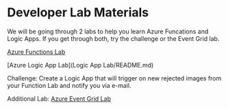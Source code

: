 # Developer Lab Materials
We will be going through 2 labs to help you learn Azure Funcations and Logic Apps. If you get through both, try the challenge or the Event Grid lab.

[Azure Functions Lab](https://github.com/Microsoft/TechnicalCommunityContent/tree/master/Cloud%20Computing/Azure%20Functions/Session%202%20-%20Hands%20On)

[Azure Logic App Lab](Logic App Lab/README.md)

Challenge: Create a Logic App that will trigger on new rejected images from your Function Lab and notify you via e-mail.

Additional Lab:
[Azure Event Grid Lab](https://docs.microsoft.com/en-us/azure/event-grid/monitor-virtual-machine-changes-event-grid-logic-app)
